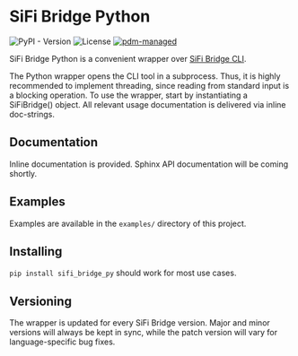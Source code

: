 # SiFi Bridge Python

![PyPI - Version](https://img.shields.io/pypi/v/sifi_bridge_py)
![License](https://img.shields.io/github/license/SiFiLabs/sifi-bridge-py)
[![pdm-managed](https://img.shields.io/badge/pdm-managed-blueviolet)](https://pdm-project.org)

SiFi Bridge Python is a convenient wrapper over [SiFi Bridge CLI](https://github.com/SiFiLabs/sifi-bridge-pub).

The Python wrapper opens the CLI tool in a subprocess. Thus, it is highly recommended to implement threading, since reading from standard input is a blocking operation. To use the wrapper, start by instantiating a SiFiBridge() object. All relevant usage documentation is delivered via inline doc-strings.

## Documentation

Inline documentation is provided. Sphinx API documentation will be coming shortly.

## Examples

Examples are available in the `examples/` directory of this project.

## Installing

`pip install sifi_bridge_py` should work for most use cases.

## Versioning

The wrapper is updated for every SiFi Bridge version. Major and minor versions will always be kept in sync, while the patch version will vary for language-specific bug fixes.
